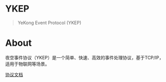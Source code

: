 # YKEP

> YeKong Event Protocol (YKEP)

# About

夜空事件协议（YKEP）是一个简单、快速、高效的事件处理协议，基于TCP/IP，适用于物联网等场景。

[协议文档](Protocol.md)

